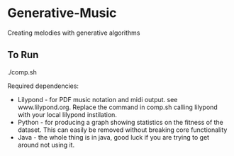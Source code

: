 # Generative-Music
Creating melodies with generative algorithms

## To Run
./comp.sh

Required dependencies:
<ul>
<li> Lilypond - for PDF music notation and midi output. see www.lilypond.org. Replace the command in comp.sh calling lilypond with your local lilypond instilation.</li>
<li> Python - for producing a graph showing statistics on the fitness of the dataset. This can easily be removed without breaking core functionality</li>
<li> Java - the whole thing is in java, good luck if you are trying to get around not using it.</li>

</ul>
